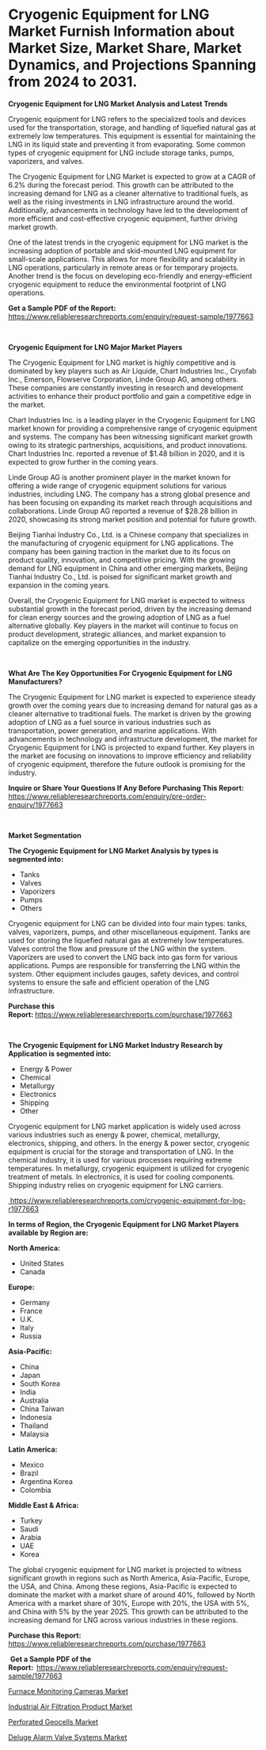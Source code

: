 <p><h1>Cryogenic Equipment for LNG Market Furnish Information about Market Size, Market Share, Market Dynamics, and Projections Spanning from 2024 to 2031.</h1></p><p><strong>Cryogenic Equipment for LNG Market Analysis and Latest Trends</strong></p>
<p><p>Cryogenic equipment for LNG refers to the specialized tools and devices used for the transportation, storage, and handling of liquefied natural gas at extremely low temperatures. This equipment is essential for maintaining the LNG in its liquid state and preventing it from evaporating. Some common types of cryogenic equipment for LNG include storage tanks, pumps, vaporizers, and valves.</p><p>The Cryogenic Equipment for LNG Market is expected to grow at a CAGR of 6.2% during the forecast period. This growth can be attributed to the increasing demand for LNG as a cleaner alternative to traditional fuels, as well as the rising investments in LNG infrastructure around the world. Additionally, advancements in technology have led to the development of more efficient and cost-effective cryogenic equipment, further driving market growth.</p><p>One of the latest trends in the cryogenic equipment for LNG market is the increasing adoption of portable and skid-mounted LNG equipment for small-scale applications. This allows for more flexibility and scalability in LNG operations, particularly in remote areas or for temporary projects. Another trend is the focus on developing eco-friendly and energy-efficient cryogenic equipment to reduce the environmental footprint of LNG operations.</p></p>
<p><strong>Get a Sample PDF of the Report:&nbsp;</strong> <a href="https://www.reliableresearchreports.com/enquiry/request-sample/1977663">https://www.reliableresearchreports.com/enquiry/request-sample/1977663</a></p>
<p>&nbsp;</p>
<p><strong>Cryogenic Equipment for LNG Major Market Players</strong></p>
<p><p>The Cryogenic Equipment for LNG market is highly competitive and is dominated by key players such as Air Liquide, Chart Industries Inc., Cryofab Inc., Emerson, Flowserve Corporation, Linde Group AG, among others. These companies are constantly investing in research and development activities to enhance their product portfolio and gain a competitive edge in the market.</p><p>Chart Industries Inc. is a leading player in the Cryogenic Equipment for LNG market known for providing a comprehensive range of cryogenic equipment and systems. The company has been witnessing significant market growth owing to its strategic partnerships, acquisitions, and product innovations. Chart Industries Inc. reported a revenue of $1.48 billion in 2020, and it is expected to grow further in the coming years.</p><p>Linde Group AG is another prominent player in the market known for offering a wide range of cryogenic equipment solutions for various industries, including LNG. The company has a strong global presence and has been focusing on expanding its market reach through acquisitions and collaborations. Linde Group AG reported a revenue of $28.28 billion in 2020, showcasing its strong market position and potential for future growth.</p><p>Beijing Tianhai Industry Co., Ltd. is a Chinese company that specializes in the manufacturing of cryogenic equipment for LNG applications. The company has been gaining traction in the market due to its focus on product quality, innovation, and competitive pricing. With the growing demand for LNG equipment in China and other emerging markets, Beijing Tianhai Industry Co., Ltd. is poised for significant market growth and expansion in the coming years.</p><p>Overall, the Cryogenic Equipment for LNG market is expected to witness substantial growth in the forecast period, driven by the increasing demand for clean energy sources and the growing adoption of LNG as a fuel alternative globally. Key players in the market will continue to focus on product development, strategic alliances, and market expansion to capitalize on the emerging opportunities in the industry.</p></p>
<p>&nbsp;</p>
<p><strong>What Are The Key Opportunities For Cryogenic Equipment for LNG Manufacturers?</strong></p>
<p><p>The Cryogenic Equipment for LNG market is expected to experience steady growth over the coming years due to increasing demand for natural gas as a cleaner alternative to traditional fuels. The market is driven by the growing adoption of LNG as a fuel source in various industries such as transportation, power generation, and marine applications. With advancements in technology and infrastructure development, the market for Cryogenic Equipment for LNG is projected to expand further. Key players in the market are focusing on innovations to improve efficiency and reliability of cryogenic equipment, therefore the future outlook is promising for the industry.</p></p>
<p><strong>Inquire or Share Your Questions If Any Before Purchasing This Report:</strong> <a href="https://www.reliableresearchreports.com/enquiry/pre-order-enquiry/1977663">https://www.reliableresearchreports.com/enquiry/pre-order-enquiry/1977663</a></p>
<p>&nbsp;</p>
<p><strong>Market Segmentation</strong></p>
<p><strong>The Cryogenic Equipment for LNG Market Analysis by types is segmented into:</strong></p>
<p><ul><li>Tanks</li><li>Valves</li><li>Vaporizers</li><li>Pumps</li><li>Others</li></ul></p>
<p><p>Cryogenic equipment for LNG can be divided into four main types: tanks, valves, vaporizers, pumps, and other miscellaneous equipment. Tanks are used for storing the liquefied natural gas at extremely low temperatures. Valves control the flow and pressure of the LNG within the system. Vaporizers are used to convert the LNG back into gas form for various applications. Pumps are responsible for transferring the LNG within the system. Other equipment includes gauges, safety devices, and control systems to ensure the safe and efficient operation of the LNG infrastructure.</p></p>
<p><strong>Purchase this Report:&nbsp;</strong><a href="https://www.reliableresearchreports.com/purchase/1977663">https://www.reliableresearchreports.com/purchase/1977663</a></p>
<p>&nbsp;</p>
<p><strong>The Cryogenic Equipment for LNG Market Industry Research by Application is segmented into:</strong></p>
<p><ul><li>Energy & Power</li><li>Chemical</li><li>Metallurgy</li><li>Electronics</li><li>Shipping</li><li>Other</li></ul></p>
<p><p>Cryogenic equipment for LNG market application is widely used across various industries such as energy & power, chemical, metallurgy, electronics, shipping, and others. In the energy & power sector, cryogenic equipment is crucial for the storage and transportation of LNG. In the chemical industry, it is used for various processes requiring extreme temperatures. In metallurgy, cryogenic equipment is utilized for cryogenic treatment of metals. In electronics, it is used for cooling components. Shipping industry relies on cryogenic equipment for LNG carriers.</p></p>
<p><a href="https://www.reliableresearchreports.com/cryogenic-equipment-for-lng-r1977663">&nbsp;https://www.reliableresearchreports.com/cryogenic-equipment-for-lng-r1977663</a></p>
<p><strong>In terms of Region, the Cryogenic Equipment for LNG Market Players available by Region are:</strong></p>
<p>
    <p> <strong> North America: </strong>
        <ul>
            <li>United States</li>
            <li>Canada</li>
        </ul>
        </p> 
    <p> <strong> Europe: </strong>
        <ul>
            <li>Germany</li>
            <li>France</li>
            <li>U.K.</li>
            <li>Italy</li>
            <li>Russia</li>
        </ul>
        </p> 
    <p> <strong> Asia-Pacific: </strong>
        <ul>
            <li>China</li>
            <li>Japan</li>
            <li>South Korea</li>
            <li>India</li>
            <li>Australia</li>
            <li>China Taiwan</li>
            <li>Indonesia</li>
            <li>Thailand</li>
            <li>Malaysia</li>
        </ul>
        </p> 
    <p> <strong> Latin America: </strong>
        <ul>
            <li>Mexico</li>
            <li>Brazil</li>
            <li>Argentina Korea</li>
            <li>Colombia</li>
        </ul>
        </p> 
    <p> <strong> Middle East & Africa: </strong>
        <ul>
            <li>Turkey</li>
            <li>Saudi</li>
            <li>Arabia</li>
            <li>UAE</li>
            <li>Korea</li>
        </ul>
    </p>
    </p>
<p><p>The global cryogenic equipment for LNG market is projected to witness significant growth in regions such as North America, Asia-Pacific, Europe, the USA, and China. Among these regions, Asia-Pacific is expected to dominate the market with a market share of around 40%, followed by North America with a market share of 30%, Europe with 20%, the USA with 5%, and China with 5% by the year 2025. This growth can be attributed to the increasing demand for LNG across various industries in these regions.</p></p>
<p><strong>Purchase this Report: </strong><a href="https://www.reliableresearchreports.com/purchase/1977663">https://www.reliableresearchreports.com/purchase/1977663</a></p>
<p>&nbsp;<strong>Get a Sample PDF of the Report:&nbsp;&nbsp;</strong><a href="https://www.reliableresearchreports.com/enquiry/request-sample/1977663">https://www.reliableresearchreports.com/enquiry/request-sample/1977663</a></p>
<p><strong></strong></p>
<p><p><a href="https://www.linkedin.com/pulse/furnace-monitoring-cameras-market-size-cagr-trends-2024-2030-jpx7e?trackingId=3nTYLju%2Ffpuc2igkT4LAHw%3D%3D">Furnace Monitoring Cameras Market</a></p><p><a href="https://github.com/suaretopek9/Market-Research-Report-List-2/blob/main/industrial-air-filtration-product-market.md">Industrial Air Filtration Product Market</a></p><p><a href="https://github.com/moyahfrancoestellec51j635wcx/Market-Research-Report-List-2/blob/main/perforated-geocells-market.md">Perforated Geocells Market</a></p><p><a href="https://www.linkedin.com/pulse/deluge-alarm-valve-systems-market-key-successful-business-gbeue?trackingId=%2B6cEoDfDFGHV5tOBcFycCA%3D%3D">Deluge Alarm Valve Systems Market</a></p></p>